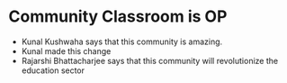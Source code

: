 # Community Classroom is OP
- Kunal Kushwaha says that this community is amazing.
- Kunal made this change
- Rajarshi Bhattacharjee says that this community will revolutionize the education sector

